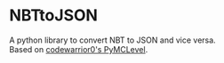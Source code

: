 # NBTtoJSON
A python library to convert NBT to JSON and vice versa.  
Based on [codewarrior0's PyMCLevel](https://github.com/codewarrior0/pymclevel).
